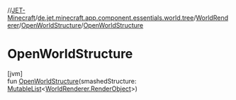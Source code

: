//[JET-Minecraft](../../../../index.md)/[de.jet.minecraft.app.component.essentials.world.tree](../../index.md)/[WorldRenderer](../index.md)/[OpenWorldStructure](index.md)/[OpenWorldStructure](-open-world-structure.md)

# OpenWorldStructure

[jvm]\
fun [OpenWorldStructure](-open-world-structure.md)(smashedStructure: [MutableList](https://kotlinlang.org/api/latest/jvm/stdlib/kotlin.collections/-mutable-list/index.html)&lt;[WorldRenderer.RenderObject](../-render-object/index.md)&gt;)
